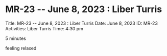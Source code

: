 # MR-23 -- June 8, 2023 : Liber Turris

Title: MR-23 -- June 8, 2023 : Liber Turris
Date: June 8, 2023
ID: MR-23
Activities: Liber Turris
Time: 4:30 pm

5 minutes

feeling relaxed